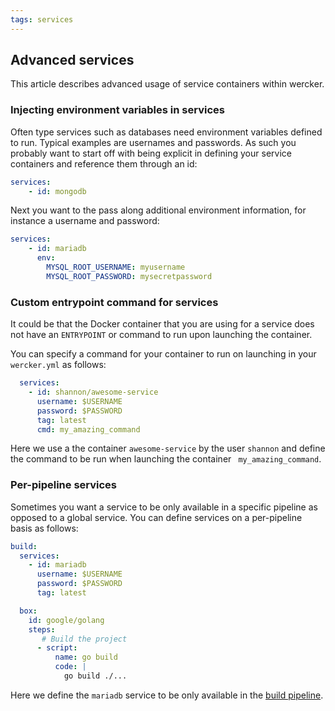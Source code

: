 ```yaml
---
tags: services
---
```


## Advanced services

This article describes advanced usage of service containers within wercker.

### Injecting environment variables in services

Often type services such as databases need environment variables defined
to run. Typical examples are usernames and passwords. As such you probably
want to start off with being explicit in defining your service containers and
reference them through an id:

```yaml
services:
    - id: mongodb
```

Next you want to the pass along additional environment information, for instance a username and password:

```yaml
services:
    - id: mariadb
      env:
        MYSQL_ROOT_USERNAME: myusername
        MYSQL_ROOT_PASSWORD: mysecretpassword
```

### Custom entrypoint command for services

It could be that the Docker container that you are using for a service
does not have an `ENTRYPOINT` or command to run upon launching the container.

You can specify a command for your container to run on launching in your
`wercker.yml` as follows:

```yaml
  services:
    - id: shannon/awesome-service
      username: $USERNAME
      password: $PASSWORD
      tag: latest
      cmd: my_amazing_command
```

Here we use a the container `awesome-service` by the user `shannon` and define
the command to be run when launching the container ` my_amazing_command`.

### Per-pipeline services

Sometimes you want a service to be only available in a specific pipeline
as opposed to a global service. You can define services on a per-pipeline
basis as follows:

```yaml
build:
  services:
    - id: mariadb
      username: $USERNAME
      password: $PASSWORD
      tag: latest

  box:
    id: google/golang
    steps:
       # Build the project
      - script:
          name: go build
          code: |
            go build ./...
```

Here we define the `mariadb` service to be only available in the [build pipeline](http://devcenter.wercker.com/learn/pipelines/introduction.html).
